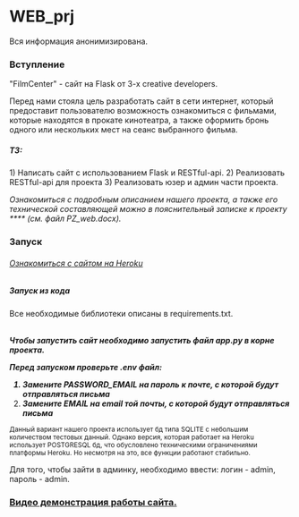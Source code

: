 # WEB_prj
Вся информация анонимизирована.
<h3>Вступление</h3>

"FilmCenter" - сайт на Flask от 3-х creative developers.

Перед нами стояла цель разработать сайт в сети интернет, 
который предоставит пользователю возможность ознакомиться с фильмами, 
которые находятся в прокате кинотеатра, а также оформить бронь одного 
или нескольких мест на сеанс выбранного фильма.

<h5>ТЗ:</h5>
1) Написать сайт с использованием Flask и RESTful-api.
2) Реализовать RESTful-api для проекта
3) Реализовать юзер и админ части проекта.

<i>Ознакомиться с подробным описанием нашего проекта, 
а также его технической составляющей можно в пояснительный записке к проекту ****
(см. файл PZ_web.docx).</i>

<h3>Запуск</h3>
<h6><a href='http://film-center-prj.herokuapp.com/'>Ознакомиться с сайтом на Heroku</a></h6>

<h5>Запуск из кода</h5>
Все необходимые библиотеки описаны в requirements.txt. <br><br>

<i><b>Чтобы запустить сайт необходимо запустить файл app.py в корне проекта.</b></i>

<i><b>Перед запуском проверьте .env файл:
1) Замените PASSWORD_EMAIL на пароль к почте, с которой будут отправляться письма
2) Замените EMAIL на email той почты, с которой будут отправляться письма</b></i> 

<small>Данный вариант нашего проекта использует бд типа SQLITE с небольшим количеством тестовых данный. 
Однако версия, которая работает на Heroku использует POSTGRESQL бд, что обусловлено 
техническими ограничениями платформы Heroku. Но несмотря на это, все функции работают стабильно.</small>

Для того, чтобы зайти в админку, необходимо ввести: логин - admin, пароль - admin.

<h3><a href='https://drive.google.com/file/d/1Mmy5mVYOe4CZ60eZ7nnObOy0k8Jy3q4p/view?usp=sharing'>Видео демонстрация работы сайта.</a></h3>
